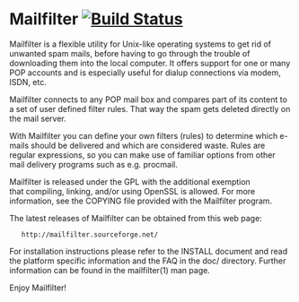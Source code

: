 # Mailfilter [![Build Status](https://travis-ci.org/nondeterministic/mailfilter.png?branch=master)](https://travis-ci.org/nondeterministic/mailfilter)

Mailfilter is a flexible utility for Unix-like operating systems to
get rid of unwanted spam mails, before having to go through the
trouble of downloading them into the local computer.  It offers
support for one or many POP accounts and is especially useful for
dialup connections via modem, ISDN, etc.

Mailfilter connects to any POP mail box and compares part of its
content to a set of user defined filter rules.  That way the spam gets
deleted directly on the mail server.

With Mailfilter you can define your own filters (rules) to determine
which e-mails should be delivered and which are considered waste.
Rules are regular expressions, so you can make use of familiar options
from other mail delivery programs such as e.g. procmail.

Mailfilter is released under the GPL with the additional exemption            
that compiling, linking, and/or using OpenSSL is allowed.  For more
information, see the COPYING file provided with the Mailfilter program.

The latest releases of Mailfilter can be obtained from this web page:

       http://mailfilter.sourceforge.net/

For installation instructions please refer to the INSTALL document and
read the platform specific information and the FAQ in the doc/
directory.  Further information can be found in the mailfilter(1) man
page.

Enjoy Mailfilter!
